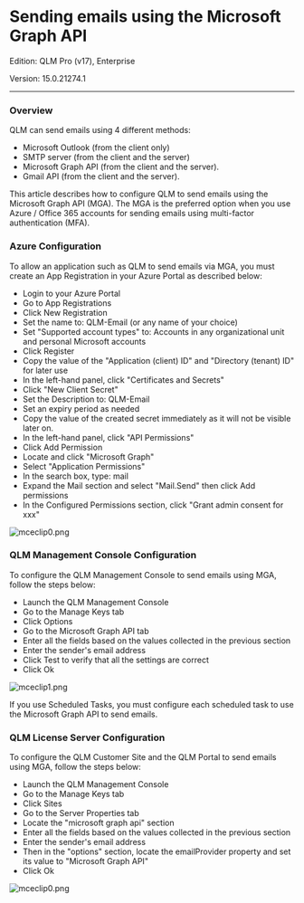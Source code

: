 # Sending emails using the Microsoft Graph API

Edition: QLM Pro (v17), Enterprise

Version: 15.0.21274.1

***

### Overview

QLM can send emails using 4 different methods:

* Microsoft Outlook (from the client only)
* SMTP server (from the client and the server)
* Microsoft Graph API (from the client and the server).
* Gmail API (from the client and the server).

This article describes how to configure QLM to send emails using the Microsoft Graph API (MGA). The MGA is the preferred option when you use Azure / Office 365 accounts for sending emails using multi-factor authentication (MFA).

### Azure Configuration

To allow an application such as QLM to send emails via MGA, you must create an App Registration in your Azure Portal as described below:

* Login to your Azure Portal
* Go to App Registrations
* Click New Registration
* Set the name to: QLM-Email (or any name of your choice)
* Set "Supported account types" to: Accounts in any organizational unit and personal Microsoft accounts
* Click Register
* Copy the value of the "Application (client) ID" and "Directory (tenant) ID" for later use
* In the left-hand panel, click "Certificates and Secrets"
* Click "New Client Secret"
* Set the Description to: QLM-Email
* Set an expiry period as needed
* Copy the value of the created secret immediately as it will not be visible later on.
* In the left-hand panel, click "API Permissions"
* Click Add Permission
* Locate and click "Microsoft Graph"
* Select "Application Permissions"
* In the search box, type: mail
* Expand the Mail section and select "Mail.Send" then click Add permissions
* In the Configured Permissions section, click "Grant admin consent for xxx"

![mceclip0.png](https://support.soraco.co/hc/article_attachments/4407768960660)

### QLM Management Console Configuration

To configure the QLM Management Console to send emails using MGA, follow the steps below:

* Launch the QLM Management Console
* Go to the Manage Keys tab
* Click Options
* Go to the Microsoft Graph API tab
* Enter all the fields based on the values collected in the previous section
* Enter the sender's email address
* Click Test to verify that all the settings are correct
* Click Ok

![mceclip1.png](https://support.soraco.co/hc/article_attachments/4407763530644)

If you use Scheduled Tasks, you must configure each scheduled task to use the Microsoft Graph API to send emails.

### QLM License Server Configuration

To configure the QLM Customer Site and the QLM Portal to send emails using MGA, follow the steps below:

* Launch the QLM Management Console
* Go to the Manage Keys tab
* Click Sites
* Go to the Server Properties tab
* Locate the "microsoft graph api" section
* Enter all the fields based on the values collected in the previous section
* Enter the sender's email address
* Then in the "options" section, locate the emailProvider property and set its value to "Microsoft Graph API"
* Click Ok

![mceclip0.png](https://support.soraco.co/hc/article_attachments/4407853380244)
